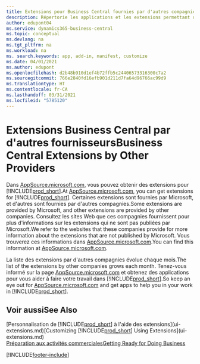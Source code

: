 ```yaml
---
title: Extensions pour Business Central fournies par d'autres compagnies | Microsoft Docs
description: Répertorie les applications et les extensions permettant de personnaliser Business Central fournies par d'autres compagnies.
author: edupont04
ms.service: dynamics365-business-central
ms.topic: conceptual
ms.devlang: na
ms.tgt_pltfrm: na
ms.workload: na
ms. search.keywords: app, add-in, manifest, customize
ms.date: 04/01/2021
ms.author: edupont
ms.openlocfilehash: d2b48b910d1ef4b72ffb5c24406573316300c7a2
ms.sourcegitcommit: 766e2840fd16efb901d211d7fa64d96766ac99d9
ms.translationtype: HT
ms.contentlocale: fr-CA
ms.lasthandoff: 03/31/2021
ms.locfileid: "5785120"
---
```

# <a name="business-central-extensions-by-other-providers"></a><span data-ttu-id="78c4c-103">Extensions Business Central par d'autres fournisseurs</span><span class="sxs-lookup"><span data-stu-id="78c4c-103">Business Central Extensions by Other Providers</span></span>

<span data-ttu-id="78c4c-104">Dans [AppSource.microsoft.com](https://appsource.microsoft.com/), vous pouvez obtenir des extensions pour [!INCLUDE[prod_short](includes/prod_short.md)].</span><span class="sxs-lookup"><span data-stu-id="78c4c-104">At [AppSource.microsoft.com](https://appsource.microsoft.com/), you can get extensions for [!INCLUDE[prod_short](includes/prod_short.md)].</span></span> <span data-ttu-id="78c4c-105">Certaines extensions sont fournies par Microsoft, et d'autres sont fournies par d'autres compagnies.</span><span class="sxs-lookup"><span data-stu-id="78c4c-105">Some extensions are provided by Microsoft, and other extensions are provided by other companies.</span></span> <span data-ttu-id="78c4c-106">Consultez les sites Web que ces compagnies fournissent pour plus d'informations sur les extensions qui ne sont pas publiées par Microsoft.</span><span class="sxs-lookup"><span data-stu-id="78c4c-106">We refer to the websites that these companies provide for more information about the extensions that are not published by Microsoft.</span></span> <span data-ttu-id="78c4c-107">Vous trouverez ces informations dans [AppSource.microsoft.com](https://go.microsoft.com/fwlink/?linkid=2081646).</span><span class="sxs-lookup"><span data-stu-id="78c4c-107">You can find this information at [AppSource.microsoft.com](https://go.microsoft.com/fwlink/?linkid=2081646).</span></span>  

<span data-ttu-id="78c4c-108">La liste des extensions par d'autres compagnies évolue chaque mois.</span><span class="sxs-lookup"><span data-stu-id="78c4c-108">The list of the extensions by other companies grows each month.</span></span> <span data-ttu-id="78c4c-109">Tenez-vous informé sur la page [AppSource.microsoft.com](https://go.microsoft.com/fwlink/?linkid=2081646) et obtenez des applications pour vous aider à faire votre travail dans [!INCLUDE[prod_short](includes/prod_short.md)].</span><span class="sxs-lookup"><span data-stu-id="78c4c-109">So keep an eye out for [AppSource.microsoft.com](https://go.microsoft.com/fwlink/?linkid=2081646) and get apps to help you in your work in [!INCLUDE[prod_short](includes/prod_short.md)].</span></span>  

## <a name="see-also"></a><span data-ttu-id="78c4c-110">Voir aussi</span><span class="sxs-lookup"><span data-stu-id="78c4c-110">See Also</span></span>

<span data-ttu-id="78c4c-111">[Personnalisation de [!INCLUDE[prod_short](includes/prod_short.md)] à l'aide des extensions](ui-extensions.md)</span><span class="sxs-lookup"><span data-stu-id="78c4c-111">[Customizing [!INCLUDE[prod_short](includes/prod_short.md)] Using Extensions](ui-extensions.md)</span></span>  
[<span data-ttu-id="78c4c-112">Préparation aux activités commerciales</span><span class="sxs-lookup"><span data-stu-id="78c4c-112">Getting Ready for Doing Business</span></span>](ui-get-ready-business.md)  


[!INCLUDE[footer-include](includes/footer-banner.md)]